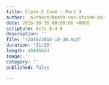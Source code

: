 ```yaml
---
title: Claim 2 fame - Part 3
author: _authors/heath-van-staden.md
date: 2018-10-30 00:00:00 +0000
scripture: Acts 8:4-8
description: ''
file: "/2018/2018-10-30.mp3"
duration: '31:30'
length: 45845624
image: ''
category: ''
published: false

---
```

